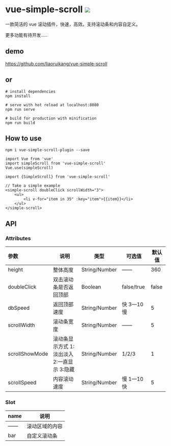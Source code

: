 # vue-simple-scroll ![](https://img.shields.io/badge/version-1.0.2-blue.svg)

一款简洁的 vue 滚动插件，快速，高效。支持滚动条和内容自定义。

更多功能有待开发.....

## demo

https://github.com/liaoruikang/vue-simple-scroll

## or

```
# install dependencies
npm install

# serve with hot reload at localhost:8080
npm run serve

# build for production with minification
npm run build
```

## How to use

```
npm i vue-simple-scroll-plugin --save
```

```
import Vue from 'vue'
import simpleScroll from 'vue-simple-scroll'
Vue.use(simpleScroll)
```

```
import {SimpleScroll} from 'vue-simple-scroll'
```

```
// Take a simple example
<simple-scroll doubleClick scrollWidth="3">
	<ul>
		<li v-for="item in 35" :key="item">{{item}}</li>
	</ul>
</simple-scroll>
```

## **API**

### Attributes

| 参数           | 说明                                        | 类型          | 可选值     | 默认值 |
| :------------- | ------------------------------------------- | ------------- | ---------- | ------ |
| height         | 整体高度                                    | String/Number | ——         | 360    |
| doubleClick    | 双击滚动条是否返回顶部                      | Boolean       | false/true | false  |
| dbSpeed        | 返回顶部速度                                | String/Number | 快 3—10 慢 | 5      |
| scrollWidth    | 滚动条宽度                                  | String/Number | ——         | 5      |
| scrollShowMode | 滚动条显示方式 1:淡出淡入 2:一直显示 3:隐藏 | String/Number | 1/2/3      | 1      |
| scrollSpeed    | 内容滚动速度                                | String/Number | 慢 1—10 快 | 5      |

### Slot

| name | 说明           |
| ---- | -------------- |
| ——   | 滚动区域的内容 |
| bar  | 自定义滚动条   |
